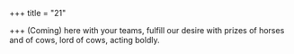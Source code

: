 +++
title = "21"

+++
(Coming) here with your teams, fulfill our desire with prizes of horses and of cows, lord of cows, acting boldly.